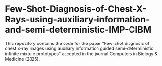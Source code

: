 # Few-Shot-Diagnosis-of-Chest-X-Rays-using-auxiliary-information-and-semi-deterministic-IMP-CIBM
This repository contains the code for the paper "Few-shot diagnosis of chest x-ray images using auxiliary information guided semi-deterministic infinite mixture prototypes" accepted in the journal Computers in Biology &amp; Medicine (2025).
